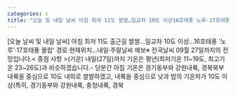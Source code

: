 ```yaml
---
categories: c
title: "오늘 및 내일 날씨 아침 최저 11도 쌀쌀…일교차 10도 이상16호태풍 노루·17호태풍 꿀랍 경로"
---
```

[오늘 날씨 및 내일 날씨] 아침 최저 11도 출근길 쌀쌀&hellip;일교차 10도 이상...16호태풍 &#39;노루&#39;·17호태풍 꿀랍&#39; 경로·현재위치...내일·주말날씨 예보※ 전국날씨 09월 27일까지의 전망입니다.< 중점 사항 >(기온) 내일(27일)까지 기온은 평년(최저기온 11~19도, 최고기온 23~26도)과 비슷하겠습니다.- 당분간 아침 기온은 경기동부와 강원내륙, 경북북부내륙을 중심으로 10도 내외로 쌀쌀하겠고, 내륙을 중심으로 낮과 밤의 기온차가 10도 이상(특히, 경기동부와 강원내륙, 충청내륙, 경북